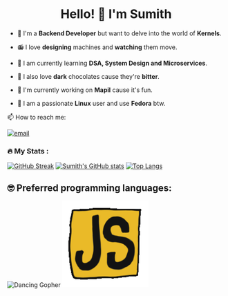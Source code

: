 <h1 align="center"> Hello! 👋 I'm Sumith</h1>

- 🤖  I'm a **Backend Developer** but want to delve into the world of **Kernels**.
  
- 📻  I love **designing** machines and **watching** them move.
  
- 🌱  I am currently learning **DSA, System Design and Microservices**.
  
- 🍫  I also love **dark** chocolates cause they're **bitter**.
  
- 🔖  I'm currently working on **Mapil** cause it's fun.

- 🤚 I am a passionate **Linux** user and use **Fedora** btw.

📫 How to reach me:

[![email](https://img.shields.io/badge/Gmail-D14836?style=for-the-badge&logo=gmail&logoColor=white)](sumith2827@gmail.com)

### :fire: My Stats :

[![GitHub Streak](https://streak-stats.demolab.com?user=vector-ops&theme=dracula)](https://git.io/streak-stats)
[![Sumith's GitHub stats](https://github-readme-stats.vercel.app/api?username=vector-ops&show_icons=true&theme=dracula&count_private=true)](https://github.com/anuraghazra/github-readme-stats)
[![Top Langs](https://github-readme-stats.vercel.app/api/top-langs/?username=vector-ops&layout=compact&theme=dracula&hide=jupyter%20notebook)](https://github.com/anuraghazra/github-readme-stats)

## :nerd_face: Preferred programming languages:

![Dancing Gopher](http://static.velvetcache.org/pages/2018/06/13/party-gopher/dancing-gopher.gif)
<img src="./assets/js-dancing.gif" width="200" height="200"/>
